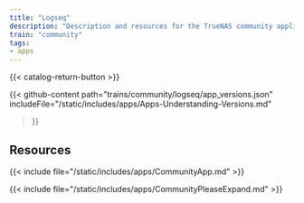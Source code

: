 ```yaml
---
title: "Logseq"
description: "Description and resources for the TrueNAS community application called Logseq."
train: "community"
tags:
- apps
---
```


{{< catalog-return-button >}}

{{< github-content 
    path="trains/community/logseq/app_versions.json"
	includeFile="/static/includes/apps/Apps-Understanding-Versions.md"
>}}

## Resources

{{< include file="/static/includes/apps/CommunityApp.md" >}}

{{< include file="/static/includes/apps/CommunityPleaseExpand.md" >}}

<!--
<div class="docs-sections">

{{< doc-card title="<appname> Deployments" link="/resources/"
descr="How to deploy and configure the <appname> app." >}}

</div>
-->
